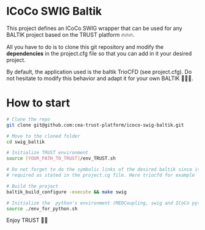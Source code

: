 # ICoCo SWIG Baltik

This project defines an ICoCo SWIG wrapper that can be used for any BALTIK project based on the TRUST platform 🔥🔥🔥.

All you have to do is to clone this git repository and modify the **dependencies** in the project.cfg file so that you can add in it your desired project.

By default, the application used is the baltik TrioCFD (see project.cfg). Do not hesitate to modify this behavior and adapt it for your own BALTIK 🍻🍻🍻.

# How to start

```bash
# Clone the repo
git clone git@github.com:cea-trust-platform/icoco-swig-baltik.git

# Move to the cloned folder
cd swig_baltik

# Initialize TRUST environment
source [YOUR_PATH_TO_TRUST]/env_TRUST.sh

# Do not forget to do the symbolic links of the desired baltik since it will be 
# required as stated in the project.cg file. Here triocfd for example

# Build the project
baltik_build_configure -execute && make swig

# Initialize the  python's environment (MEDCoupling, swig and ICoCo python)
source ./env_for_python.sh
```

Enjoy TRUST 🍻🍻
